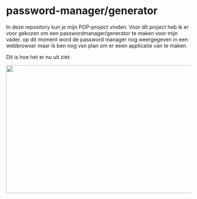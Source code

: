 # password-manager/generator
In deze repository kun je mijn POP-project vinden.
Voor dit project heb ik er voor gekozen om een passwordmanager/generator te maken voor mijn vader.
op dit moment word de password manager nog weergegeven in een webbrowser maar ik ben nog vsn plan om er eeen applicatie van te maken.

Dit is hoe het er nu uit ziet:

<img src="https://user-images.githubusercontent.com/91123636/169697242-9499e58e-7fe1-4a77-b22d-8033edf29978.png" width="650" height="350">
